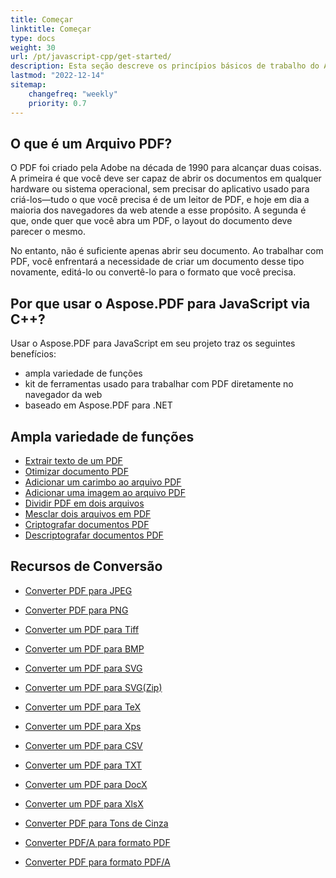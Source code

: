 ```yaml
---
title: Começar
linktitle: Começar
type: docs
weight: 30
url: /pt/javascript-cpp/get-started/
description: Esta seção descreve os princípios básicos de trabalho do Aspose.PDF para JavaScript via C++. O Aspose.PDF para JavaScript via C++ suporta uma ampla variedade de funções.
lastmod: "2022-12-14"   
sitemap:
    changefreq: "weekly"
    priority: 0.7
---
```


## O que é um Arquivo PDF?

O PDF foi criado pela Adobe na década de 1990 para alcançar duas coisas. A primeira é que você deve ser capaz de abrir os documentos em qualquer hardware ou sistema operacional, sem precisar do aplicativo usado para criá-los—tudo o que você precisa é de um leitor de PDF, e hoje em dia a maioria dos navegadores da web atende a esse propósito. A segunda é que, onde quer que você abra um PDF, o layout do documento deve parecer o mesmo.

No entanto, não é suficiente apenas abrir seu documento. Ao trabalhar com PDF, você enfrentará a necessidade de criar um documento desse tipo novamente, editá-lo ou convertê-lo para o formato que você precisa.

## Por que usar o Aspose.PDF para JavaScript via C++?

Usar o Aspose.PDF para JavaScript em seu projeto traz os seguintes benefícios:

- ampla variedade de funções
- kit de ferramentas usado para trabalhar com PDF diretamente no navegador da web
- baseado em Aspose.PDF para .NET

## Ampla variedade de funções

- [Extrair texto de um PDF](/pdf/pt/javascript-cpp/extract-text/)
- [Otimizar documento PDF](/pdf/pt/javascript-cpp/optimize-pdf/)
- [Adicionar um carimbo ao arquivo PDF](/pdf/pt/javascript-cpp/add-stamp-to-pdf/)
- [Adicionar uma imagem ao arquivo PDF](/pdf/pt/javascript-cpp/add-image-to-pdf/)
- [Dividir PDF em dois arquivos](/pdf/pt/javascript-cpp/split-pdf/)
- [Mesclar dois arquivos em PDF](/pdf/pt/javascript-cpp/merge-pdf/)
- [Criptografar documentos PDF](/pdf/pt/javascript-cpp/encrypt-pdf/)
- [Descriptografar documentos PDF](/pdf/pt/javascript-cpp/decrypt-pdf/)

## Recursos de Conversão

- [Converter PDF para JPEG](/pdf/pt/javascript-cpp/conversion/)
- [Converter PDF para PNG](/pdf/pt/javascript-cpp/conversion/)
- [Converter um PDF para Tiff](/pdf/pt/javascript-cpp/conversion/)
- [Converter um PDF para BMP](/pdf/pt/javascript-cpp/conversion/)
- [Converter um PDF para SVG](/pdf/pt/javascript-cpp/conversion/)
- [Converter um PDF para SVG(Zip)](/pdf/pt/javascript-cpp/conversion/)

- [Converter um PDF para TeX](/pdf/pt/javascript-cpp/conversion/)
- [Converter um PDF para Xps](/pdf/pt/javascript-cpp/conversion/)
- [Converter um PDF para CSV](/pdf/pt/javascript-cpp/conversion/)
- [Converter um PDF para TXT](/pdf/pt/javascript-cpp/conversion/)
- [Converter um PDF para DocX](/pdf/pt/javascript-cpp/conversion/)
- [Converter um PDF para XlsX](/pdf/pt/javascript-cpp/conversion/)
- [Converter PDF para Tons de Cinza](/pdf/pt/javascript-cpp/conversion/)
- [Converter PDF/A para formato PDF](/pdf/pt/javascript-cpp/conversion/)
- [Converter PDF para formato PDF/A](/pdf/pt/javascript-cpp/conversion/)
